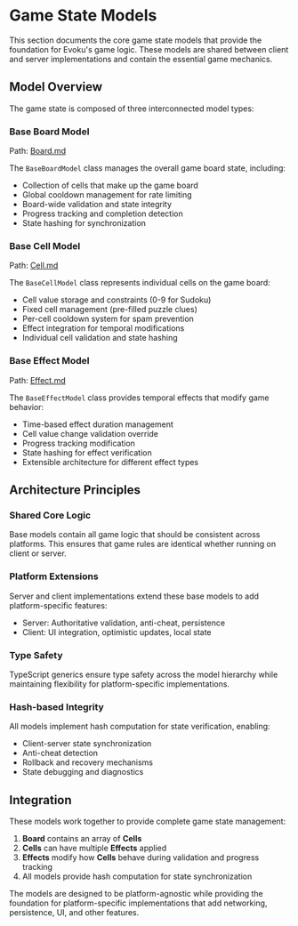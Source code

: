 # Game State Models

This section documents the core game state models that provide the foundation for Evoku's game logic.
These models are shared between client and server implementations and contain the essential game mechanics.

## Model Overview

The game state is composed of three interconnected model types:

### Base Board Model
Path: [Board.md](Board.md)

The `BaseBoardModel` class manages the overall game board state, including:
- Collection of cells that make up the game board
- Global cooldown management for rate limiting
- Board-wide validation and state integrity
- Progress tracking and completion detection
- State hashing for synchronization

### Base Cell Model
Path: [Cell.md](Cell.md)  

The `BaseCellModel` class represents individual cells on the game board:
- Cell value storage and constraints (0-9 for Sudoku)
- Fixed cell management (pre-filled puzzle clues)
- Per-cell cooldown system for spam prevention
- Effect integration for temporal modifications
- Individual cell validation and state hashing

### Base Effect Model
Path: [Effect.md](Effect.md)

The `BaseEffectModel` class provides temporal effects that modify game behavior:
- Time-based effect duration management
- Cell value change validation override
- Progress tracking modification
- State hashing for effect verification
- Extensible architecture for different effect types

## Architecture Principles

### Shared Core Logic
Base models contain all game logic that should be consistent across platforms.
This ensures that game rules are identical whether running on client or server.

### Platform Extensions
Server and client implementations extend these base models to add platform-specific features:
- Server: Authoritative validation, anti-cheat, persistence
- Client: UI integration, optimistic updates, local state

### Type Safety  
TypeScript generics ensure type safety across the model hierarchy while maintaining flexibility
for platform-specific implementations.

### Hash-based Integrity
All models implement hash computation for state verification, enabling:
- Client-server state synchronization
- Anti-cheat detection
- Rollback and recovery mechanisms
- State debugging and diagnostics

## Integration

These models work together to provide complete game state management:

1. **Board** contains an array of **Cells**
2. **Cells** can have multiple **Effects** applied
3. **Effects** modify how **Cells** behave during validation and progress tracking
4. All models provide hash computation for state synchronization

The models are designed to be platform-agnostic while providing the foundation
for platform-specific implementations that add networking, persistence, UI, and other features.